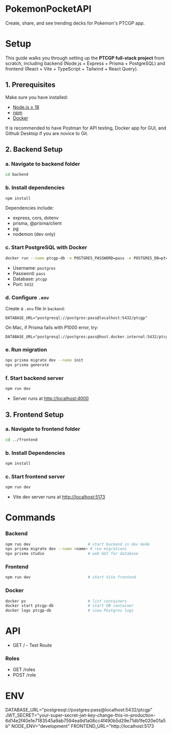 # PokemonPocketAPI

Create, share, and see trending decks for Pokemon's PTCGP app.

# Setup

This guide walks you through setting up the **PTCGP full-stack project** from scratch, including backend (Node.js + Express + Prisma + PostgreSQL) and frontend (React + Vite + TypeScript + Tailwind + React Query).

## 1. Prerequisites

Make sure you have installed:

- [Node.js ≥ 18](https://nodejs.org/en/download/)
- [npm](https://www.npmjs.com/get-npm)
- [Docker](https://www.docker.com/get-started)

It is recommended to have Postman for API testing, Docker app for GUI, and Github Desktop if you are novice to Git.

## 2. Backend Setup

### a. Navigate to backend folder

```bash
cd backend
```

### b. Install dependencies

```bash
npm install
```

Dependencies include:

- express, cors, dotenv
- prisma, @prisma/client
- pg
- nodemon (dev only)

### c. Start PostgreSQL with Docker

```bash
docker run --name ptcgp-db -e POSTGRES_PASSWORD=pass -e POSTGRES_DB=ptcgp -p 5432:5432 -d postgres
```

- Username: `postgres`
- Password: `pass`
- Database: `ptcgp`
- Port: `5432`

### d. Configure `.env`

Create a `.env` file in `backend`:

```env
DATABASE_URL="postgresql://postgres:pass@localhost:5432/ptcgp"
```

On Mac, if Prisma fails with P1000 error, try:

```env
DATABASE_URL="postgresql://postgres:pass@host.docker.internal:5432/ptcgp"
```

### e. Run migration

```bash
npx prisma migrate dev --name init
npx prisma generate
```

### f. Start backend server

```bash
npm run dev
```

- Server runs at [http://localhost:4000](http://localhost:4000)

## 3. Frontend Setup

### a. Navigate to frontend folder

```bash
cd ../frontend
```

### b. Install Dependencies

```bash
npm install
```

### c. Start frontend server

```bash
npm run dev
```

- Vite dev server runs at [http://localhost:5173](http://localhost:5173)

# Commands

### Backend

```bash
npm run dev                         # start backend in dev mode
npx prisma migrate dev --name <name> # run migrations
npx prisma studio                   # web GUI for database
```

### Frontend

```bash
npm run dev                         # start Vite frontend
```

### Docker

```bash
docker ps                           # list containers
docker start ptcgp-db               # start DB container
docker logs ptcgp-db                # view Postgres logs
```

# API

- GET / - Test Route

### Roles

- GET /roles
- POST /role

# ENV

DATABASE_URL="postgresql://postgres:pass@localhost:5432/ptcgp"
JWT_SECRET="your-super-secret-jwt-key-change-this-in-production-6d14e2f40e1e7183545a9ab7594ea9d1a08cc4f490b5d29e71db1fe020e01a5b"
NODE_ENV="development"
FRONTEND_URL="http://localhost:5173
